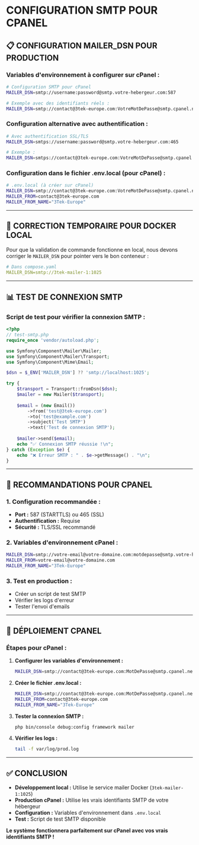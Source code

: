 # CONFIGURATION SMTP POUR CPANEL

## 📋 CONFIGURATION MAILER_DSN POUR PRODUCTION

### **Variables d'environnement à configurer sur cPanel :**

```bash
# Configuration SMTP pour cPanel
MAILER_DSN=smtp://username:password@smtp.votre-hebergeur.com:587

# Exemple avec des identifiants réels :
MAILER_DSN=smtp://contact@3tek-europe.com:VotreMotDePasse@smtp.cpanel.net:587
```

### **Configuration alternative avec authentification :**

```bash
# Avec authentification SSL/TLS
MAILER_DSN=smtps://username:password@smtp.votre-hebergeur.com:465

# Exemple :
MAILER_DSN=smtps://contact@3tek-europe.com:VotreMotDePasse@smtp.cpanel.net:465
```

### **Configuration dans le fichier .env.local (pour cPanel) :**

```bash
# .env.local (à créer sur cPanel)
MAILER_DSN=smtp://contact@3tek-europe.com:VotreMotDePasse@smtp.cpanel.net:587
MAILER_FROM=contact@3tek-europe.com
MAILER_FROM_NAME="3Tek-Europe"
```

---

## 🔧 CORRECTION TEMPORAIRE POUR DOCKER LOCAL

Pour que la validation de commande fonctionne en local, nous devons corriger le `MAILER_DSN` pour pointer vers le bon conteneur :

```yaml
# Dans compose.yaml
MAILER_DSN=smtp://3tek-mailer-1:1025
```

---

## 📊 TEST DE CONNEXION SMTP

### **Script de test pour vérifier la connexion SMTP :**

```php
<?php
// test-smtp.php
require_once 'vendor/autoload.php';

use Symfony\Component\Mailer\Mailer;
use Symfony\Component\Mailer\Transport;
use Symfony\Component\Mime\Email;

$dsn = $_ENV['MAILER_DSN'] ?? 'smtp://localhost:1025';

try {
    $transport = Transport::fromDsn($dsn);
    $mailer = new Mailer($transport);
    
    $email = (new Email())
        ->from('test@3tek-europe.com')
        ->to('test@example.com')
        ->subject('Test SMTP')
        ->text('Test de connexion SMTP');
    
    $mailer->send($email);
    echo "✅ Connexion SMTP réussie !\n";
} catch (Exception $e) {
    echo "❌ Erreur SMTP : " . $e->getMessage() . "\n";
}
```

---

## 🎯 RECOMMANDATIONS POUR CPANEL

### **1. Configuration recommandée :**
- **Port :** 587 (STARTTLS) ou 465 (SSL)
- **Authentification :** Requise
- **Sécurité :** TLS/SSL recommandé

### **2. Variables d'environnement cPanel :**
```bash
MAILER_DSN=smtp://votre-email@votre-domaine.com:motdepasse@smtp.votre-hebergeur.com:587
MAILER_FROM=votre-email@votre-domaine.com
MAILER_FROM_NAME="3Tek-Europe"
```

### **3. Test en production :**
- Créer un script de test SMTP
- Vérifier les logs d'erreur
- Tester l'envoi d'emails

---

## 🚀 DÉPLOIEMENT CPANEL

### **Étapes pour cPanel :**

1. **Configurer les variables d'environnement :**
   ```bash
   MAILER_DSN=smtp://contact@3tek-europe.com:MotDePasse@smtp.cpanel.net:587
   ```

2. **Créer le fichier .env.local :**
   ```bash
   MAILER_DSN=smtp://contact@3tek-europe.com:MotDePasse@smtp.cpanel.net:587
   MAILER_FROM=contact@3tek-europe.com
   MAILER_FROM_NAME="3Tek-Europe"
   ```

3. **Tester la connexion SMTP :**
   ```bash
   php bin/console debug:config framework mailer
   ```

4. **Vérifier les logs :**
   ```bash
   tail -f var/log/prod.log
   ```

---

## ✅ CONCLUSION

- **Développement local :** Utilise le service mailer Docker (`3tek-mailer-1:1025`)
- **Production cPanel :** Utilise les vrais identifiants SMTP de votre hébergeur
- **Configuration :** Variables d'environnement dans `.env.local`
- **Test :** Script de test SMTP disponible

**Le système fonctionnera parfaitement sur cPanel avec vos vrais identifiants SMTP !**

